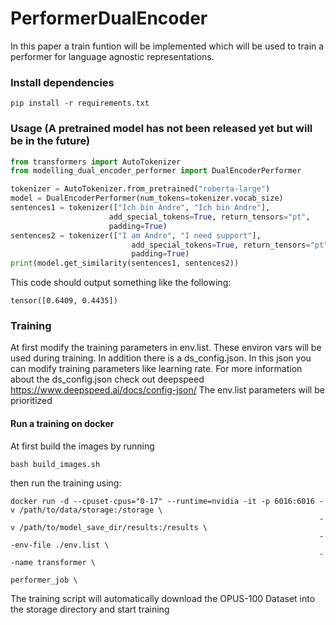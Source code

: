 # PerformerDualEncoder
In this paper a train funtion will be implemented which will be used to train a performer for language agnostic representations.

### Install dependencies
```
pip install -r requirements.txt
```

### Usage (A pretrained model has not been released yet but will be in the future)
```python
from transformers import AutoTokenizer
from modelling_dual_encoder_performer import DualEncoderPerformer

tokenizer = AutoTokenizer.from_pretrained("roberta-large")
model = DualEncoderPerformer(num_tokens=tokenizer.vocab_size)
sentences1 = tokenizer(["Ich bin Andre", "Ich bin Andre"],
                      add_special_tokens=True, return_tensors="pt",
                      padding=True)
sentences2 = tokenizer(["I am Andre", "I need support"],
                           add_special_tokens=True, return_tensors="pt",
                           padding=True)
print(model.get_similarity(sentences1, sentences2))
```
This code should output something like the following:
```
tensor([0.6409, 0.4435])
```

### Training

At first modify the training parameters in env.list. These environ vars will be used during training.
In addition there is a ds_config.json. 
In this json you can modify training parameters like learning rate.
For more information about the ds_config.json check out deepspeed https://www.deepspeed.ai/docs/config-json/
The env.list parameters will be prioritized

#### Run a training on docker

At first build the images by running
```
bash build_images.sh
```
then run the training using:
```
docker run -d --cpuset-cpus="0-17" --runtime=nvidia -it -p 6016:6016 -v /path/to/data/storage:/storage \ 
                                                                     -v /path/to/model_save_dir/results:/results \
                                                                     --env-file ./env.list \
                                                                     --name transformer \
                                                                      performer_job \
```
The training script will automatically download the OPUS-100 Dataset into the storage directory and start training